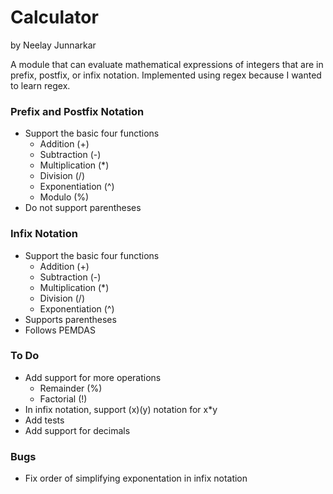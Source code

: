 ﻿Calculator
==========

by Neelay Junnarkar

A module that can evaluate mathematical expressions of integers that are in prefix, postfix, or infix notation.
Implemented using regex because I wanted to learn regex.

### Prefix and Postfix Notation ###

* Support the basic four functions
    * Addition          (+)
    * Subtraction       (-)
    * Multiplication    (*)
    * Division          (/)
	* Exponentiation    (^)
	* Modulo            (%)
* Do not support parentheses

### Infix Notation ###

* Support the basic four functions
    * Addition          (+)
    * Subtraction       (-)
    * Multiplication    (*)
    * Division          (/)
	* Exponentiation    (^)
* Supports parentheses
* Follows PEMDAS

### To Do ###

* Add support for more operations
    * Remainder (%)
    * Factorial (!)
* In infix notation, support (x)(y) notation for x*y
* Add tests
* Add support for decimals

### Bugs ###

* Fix order of simplifying exponentation in infix notation

